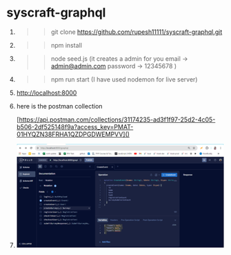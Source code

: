 # syscraft-graphql

1. >> git clone https://github.com/rupesh11111/syscraft-graphql.git
2. >> npm install
3. >> node seed.js
   (it creates a admin for you
   email -> admin@admin.com
   password -> 12345678
   )
4. >> npm run start 
   (I have used nodemon for live server)
5. [http://localhost:8000
   ]()
6. here is the postman collection

   [https://api.postman.com/collections/31174235-ad3f1f97-25d2-4c05-b506-2df525148f9a?access_key=PMAT-01HYQZN38FRHA1QZDPGDWEMPVV]()
7. ![1716701715662](image/README/1716701715662.png)

